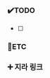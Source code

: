 <!-- 주석 부분 모두 지우고 작성 -->

<!-- 기능 -->
<!-- ## ✨[FE/Feat] 마이페이지 조회 -->

<!-- 버그 -->
<!-- ## 🐛[BE/Hotfix] 마이페이지 조회 -->

<!-- 추가하려는 기능에 대한 명세 -->

### ✔️TODO

- [ ] 

### 📌ETC

<!-- 라이브러리 설치 등 특이사항 작성 -->

### :heavy_plus_sign: 지라 링크

<!--
- S11P21D203-153(https://ssafy.atlassian.net/browse/S11P21D203-153)
-->
